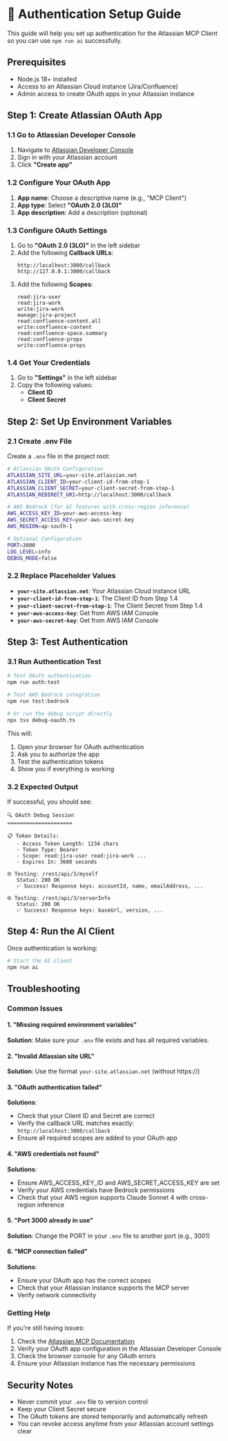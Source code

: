 # 🔐 Authentication Setup Guide

This guide will help you set up authentication for the Atlassian MCP Client so you can use `npm run ai` successfully.

## Prerequisites

- Node.js 18+ installed
- Access to an Atlassian Cloud instance (Jira/Confluence)
- Admin access to create OAuth apps in your Atlassian instance

## Step 1: Create Atlassian OAuth App

### 1.1 Go to Atlassian Developer Console

1. Navigate to [Atlassian Developer Console](https://developer.atlassian.com/console/myapps/)
2. Sign in with your Atlassian account
3. Click **"Create app"**

### 1.2 Configure Your OAuth App

1. **App name**: Choose a descriptive name (e.g., "MCP Client")
2. **App type**: Select **"OAuth 2.0 (3LO)"**
3. **App description**: Add a description (optional)

### 1.3 Configure OAuth Settings

1. Go to **"OAuth 2.0 (3LO)"** in the left sidebar
2. Add the following **Callback URLs**:
   ```
   http://localhost:3000/callback
   http://127.0.0.1:3000/callback
   ```
3. Add the following **Scopes**:
   ```
   read:jira-user
   read:jira-work
   write:jira-work
   manage:jira-project
   read:confluence-content.all
   write:confluence-content
   read:confluence-space.summary
   read:confluence-props
   write:confluence-props
   ```

### 1.4 Get Your Credentials

1. Go to **"Settings"** in the left sidebar
2. Copy the following values:
   - **Client ID**
   - **Client Secret**

## Step 2: Set Up Environment Variables

### 2.1 Create .env File

Create a `.env` file in the project root:

```bash
# Atlassian OAuth Configuration
ATLASSIAN_SITE_URL=your-site.atlassian.net
ATLASSIAN_CLIENT_ID=your-client-id-from-step-1
ATLASSIAN_CLIENT_SECRET=your-client-secret-from-step-1
ATLASSIAN_REDIRECT_URI=http://localhost:3000/callback

# AWS Bedrock (for AI features with cross-region inference)
AWS_ACCESS_KEY_ID=your-aws-access-key
AWS_SECRET_ACCESS_KEY=your-aws-secret-key
AWS_REGION=ap-south-1

# Optional Configuration
PORT=3000
LOG_LEVEL=info
DEBUG_MODE=false
```

### 2.2 Replace Placeholder Values

- **`your-site.atlassian.net`**: Your Atlassian Cloud instance URL
- **`your-client-id-from-step-1`**: The Client ID from Step 1.4
- **`your-client-secret-from-step-1`**: The Client Secret from Step 1.4
- **`your-aws-access-key`**: Get from AWS IAM Console
- **`your-aws-secret-key`**: Get from AWS IAM Console

## Step 3: Test Authentication

### 3.1 Run Authentication Test

```bash
# Test OAuth authentication
npm run auth:test

# Test AWS Bedrock integration
npm run test:bedrock

# Or run the debug script directly
npx tsx debug-oauth.ts
```

This will:
1. Open your browser for OAuth authentication
2. Ask you to authorize the app
3. Test the authentication tokens
4. Show you if everything is working

### 3.2 Expected Output

If successful, you should see:
```
🔍 OAuth Debug Session
=====================

📋 Token Details:
   - Access Token Length: 1234 chars
   - Token Type: Bearer
   - Scope: read:jira-user read:jira-work ...
   - Expires In: 3600 seconds

🌐 Testing: /rest/api/3/myself
   Status: 200 OK
   ✅ Success! Response keys: accountId, name, emailAddress, ...

🌐 Testing: /rest/api/3/serverInfo
   Status: 200 OK
   ✅ Success! Response keys: baseUrl, version, ...
```

## Step 4: Run the AI Client

Once authentication is working:

```bash
# Start the AI client
npm run ai
```

## Troubleshooting

### Common Issues

#### 1. "Missing required environment variables"
**Solution**: Make sure your `.env` file exists and has all required variables.

#### 2. "Invalid Atlassian site URL"
**Solution**: Use the format `your-site.atlassian.net` (without https://)

#### 3. "OAuth authentication failed"
**Solutions**:
- Check that your Client ID and Secret are correct
- Verify the callback URL matches exactly: `http://localhost:3000/callback`
- Ensure all required scopes are added to your OAuth app

#### 4. "AWS credentials not found"
**Solutions**:
- Ensure AWS_ACCESS_KEY_ID and AWS_SECRET_ACCESS_KEY are set
- Verify your AWS credentials have Bedrock permissions
- Check that your AWS region supports Claude Sonnet 4 with cross-region inference

#### 5. "Port 3000 already in use"
**Solution**: Change the PORT in your `.env` file to another port (e.g., 3001)

#### 6. "MCP connection failed"
**Solutions**:
- Ensure your OAuth app has the correct scopes
- Check that your Atlassian instance supports the MCP server
- Verify network connectivity

### Getting Help

If you're still having issues:

1. Check the [Atlassian MCP Documentation](https://developer.atlassian.com/cloud/mcp/)
2. Verify your OAuth app configuration in the Atlassian Developer Console
3. Check the browser console for any OAuth errors
4. Ensure your Atlassian instance has the necessary permissions

## Security Notes

- Never commit your `.env` file to version control
- Keep your Client Secret secure
- The OAuth tokens are stored temporarily and automatically refresh
- You can revoke access anytime from your Atlassian account settings clear